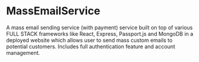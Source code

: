 # MassEmailService
A mass email sending service (with payment) service built on top of various FULL STACK frameworks like React, Express, Passport.js and MongoDB in a deployed website which allows user to send mass custom emails to potential customers. Includes full authentication feature and account management.
